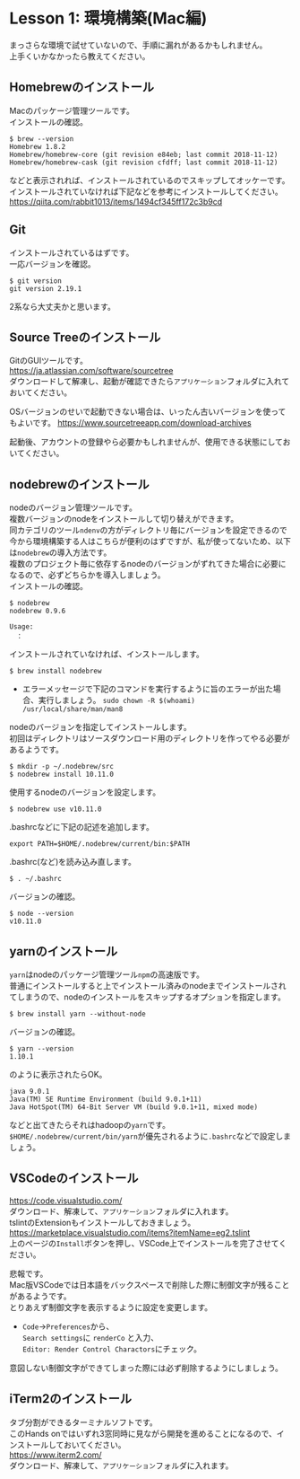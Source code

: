 # Lesson 1: 環境構築(Mac編)
まっさらな環境で試せていないので、手順に漏れがあるかもしれません。  
上手くいかなかったら教えてください。

## Homebrewのインストール
Macのパッケージ管理ツールです。  
インストールの確認。
```
$ brew --version
Homebrew 1.8.2
Homebrew/homebrew-core (git revision e84eb; last commit 2018-11-12)
Homebrew/homebrew-cask (git revision cfdff; last commit 2018-11-12)
```
などと表示されれば、インストールされているのでスキップしてオッケーです。  
インストールされていなければ下記などを参考にインストールしてください。
https://qiita.com/rabbit1013/items/1494cf345ff172c3b9cd

## Git
インストールされているはずです。  
一応バージョンを確認。
```
$ git version
git version 2.19.1
```
2系なら大丈夫かと思います。

## Source Treeのインストール
GitのGUIツールです。  
https://ja.atlassian.com/software/sourcetree  
ダウンロードして解凍し、起動が確認できたら`アプリケーション`フォルダに入れておいてください。  

OSバージョンのせいで起動できない場合は、いったん古いバージョンを使ってもよいです。
https://www.sourcetreeapp.com/download-archives  

起動後、アカウントの登録やら必要かもしれませんが、使用できる状態にしておいてください。

## nodebrewのインストール
nodeのバージョン管理ツールです。  
複数バージョンのnodeをインストールして切り替えができます。  
同カテゴリのツール`ndenv`の方がディレクトリ毎にバージョンを設定できるので今から環境構築する人はこちらが便利のはずですが、私が使ってないため、以下は`nodebrew`の導入方法です。  
複数のプロジェクト毎に依存するnodeのバージョンがずれてきた場合に必要になるので、必ずどちらかを導入しましょう。  
インストールの確認。  
```
$ nodebrew
nodebrew 0.9.6

Usage:
　：
```
インストールされていなければ、インストールします。
```
$ brew install nodebrew
```
* エラーメッセージで下記のコマンドを実行するように旨のエラーが出た場合、実行しましょう。
  `sudo chown -R $(whoami) /usr/local/share/man/man8`

nodeのバージョンを指定してインストールします。  
初回はディレクトリはソースダウンロード用のディレクトリを作ってやる必要があるようです。  
```
$ mkdir -p ~/.nodebrew/src
$ nodebrew install 10.11.0
```
使用するnodeのバージョンを設定します。
```
$ nodebrew use v10.11.0
```
.bashrcなどに下記の記述を追加します。
```
export PATH=$HOME/.nodebrew/current/bin:$PATH
```
.bashrc(など)を読み込み直します。
```
$ . ~/.bashrc
```
バージョンの確認。
```
$ node --version
v10.11.0
```

## yarnのインストール
`yarn`はnodeのパッケージ管理ツール`npm`の高速版です。  
普通にインストールすると上でインストール済みのnodeまでインストールされてしまうので、nodeのインストールをスキップするオプションを指定します。
```
$ brew install yarn --without-node
```
バージョンの確認。
```
$ yarn --version
1.10.1
```
のように表示されたらOK。
```
java 9.0.1
Java(TM) SE Runtime Environment (build 9.0.1+11)
Java HotSpot(TM) 64-Bit Server VM (build 9.0.1+11, mixed mode)
```
などと出てきたらそれはhadoopの`yarn`です。  
`$HOME/.nodebrew/current/bin/yarn`が優先されるように`.bashrc`などで設定しましょう。

## VSCodeのインストール
https://code.visualstudio.com/  
ダウンロード、解凍して、`アプリケーション`フォルダに入れます。  
tslintのExtensionもインストールしておきましょう。  
https://marketplace.visualstudio.com/items?itemName=eg2.tslint  
上のページの`Install`ボタンを押し、VSCode上でインストールを完了させてください。


悲報です。  
Mac版VSCodeでは日本語をバックスペースで削除した際に制御文字が残ることがあるようです。  
とりあえず制御文字を表示するように設定を変更します。  
* `Code`->`Preferences`から、  
`Search settings`に `renderCo` と入力、  
`Editor: Render Control Charactors`にチェック。  

意図しない制御文字ができてしまった際には必ず削除するようにしましょう。  

## iTerm2のインストール
タブ分割ができるターミナルソフトです。  
このHands onではいずれ3窓同時に見ながら開発を進めることになるので、インストールしておいてください。  
https://www.iterm2.com/  
ダウンロード、解凍して、`アプリケーション`フォルダに入れます。  